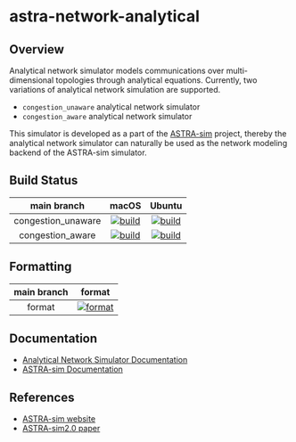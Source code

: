 # astra-network-analytical

## Overview
Analytical network simulator models communications over multi-dimensional topologies through analytical equations. Currently, two variations of analytical network simulation are supported.
- `congestion_unaware` analytical network simulator
- `congestion_aware` analytical network simulator

This simulator is developed as a part of the [ASTRA-sim](https://github.com/astra-sim/astra-sim) project, thereby the analytical network simulator can naturally be used as the network modeling backend of the ASTRA-sim simulator.

## Build Status
| main branch | macOS | Ubuntu |
|:---:|:---:|:---:|
| congestion_unaware | [![build](https://github.com/astra-sim/astra-network-analytical/actions/workflows/test_congestion_unaware_macos.yml/badge.svg?branch=main)](https://github.com/astra-sim/astra-network-analytical/actions/workflows/test_congestion_unaware_macos.yml) | [![build](https://github.com/astra-sim/astra-network-analytical/actions/workflows/test_congestion_unaware_ubuntu.yml/badge.svg?branch=main)](https://github.com/astra-sim/astra-network-analytical/actions/workflows/test_congestion_unaware_ubuntu.yml) |
| congestion_aware | [![build](https://github.com/astra-sim/astra-network-analytical/actions/workflows/test_congestion_aware_macos.yml/badge.svg?branch=main)](https://github.com/astra-sim/astra-network-analytical/actions/workflows/test_congestion_aware_macos.yml) | [![build](https://github.com/astra-sim/astra-network-analytical/actions/workflows/test_congestion_aware_ubuntu.yml/badge.svg?branch=main)](https://github.com/astra-sim/astra-network-analytical/actions/workflows/test_congestion_aware_ubuntu.yml) |

## Formatting
| main branch | format |
|:---:|:---:|
| format | [![format](https://github.com/astra-sim/astra-network-analytical/actions/workflows/check-clang-format.yml/badge.svg?branch=main)](https://github.com/astra-sim/astra-network-analytical/actions/workflows/check-clang-format.yml) |

## Documentation
- [Analytical Network Simulator Documentation](https://astra-sim.github.io/astra-network-analytical-docs/index.html)
- [ASTRA-sim Documentation](https://astra-sim.github.io/astra-sim-docs/index.html)

## References
- [ASTRA-sim website](https://astra-sim.github.io)
- [ASTRA-sim2.0 paper](https://arxiv.org/abs/2303.14006)
